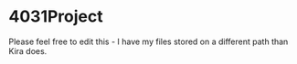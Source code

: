 # 4031Project

Please feel free to edit this - I have my files stored on a different path than Kira does.
